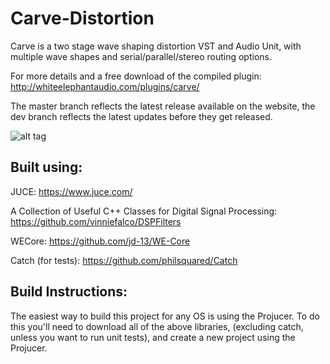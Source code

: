 # Carve-Distortion
Carve is a two stage wave shaping distortion VST and Audio Unit, with multiple wave shapes and serial/parallel/stereo routing options.

For more details and a free download of the compiled plugin: http://whiteelephantaudio.com/plugins/carve/

The master branch reflects the latest release available on the website, the dev branch reflects the latest updates before they get released.  

![alt tag](https://whiteelephantaudio.com/wp/wp-content/uploads/2015/10/Carve-v2b.png)  

## Built using:  

JUCE: https://www.juce.com/  

A Collection of Useful C++ Classes for Digital Signal Processing: https://github.com/vinniefalco/DSPFilters

WECore: https://github.com/jd-13/WE-Core  

Catch (for tests): https://github.com/philsquared/Catch  

## Build Instructions:

The easiest way to build this project for any OS is using the Projucer. To do this you'll need to download all of the above libraries, (excluding catch, unless you want to run unit tests), and create a new project using the Projucer.
